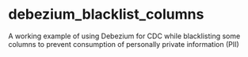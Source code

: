 # debezium_blacklist_columns
A working example of using Debezium for CDC while blacklisting some columns to prevent consumption of personally private information (PII)

